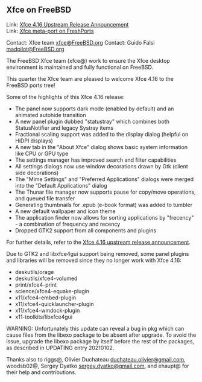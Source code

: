 ## Xfce on FreeBSD ##

Link:	 [Xfce 4.16 Upstream Release Announcement](https://xfce.org/about/news/?post=1608595200)  
Link:	 [Xfce meta-port on FreshPorts](https://www.freshports.org/x11-wm/xfce4)  

Contact: Xfce team <xfce@FreeBSD.org>
Contact: Guido Falsi <madpilot@FreeBSD.org>  

The FreeBSD Xfce team (xfce@) work to ensure the Xfce desktop environment
is maintained and fully functional on FreeBSD.

This quarter the Xfce team are pleased to welcome Xfce 4.16
to the FreeBSD ports tree!

Some of the highlights of this Xfce 4.16 release:
 * The panel now supports dark mode (enabled by default) and an animated autohide transition
 * A new panel plugin dubbed "statustray" which combines both StatusNotifier and legacy Systray items
 * Fractional scaling support was added to the display dialog (helpful on HiDPI displays)
 * A new tab in the "About Xfce" dialog shows basic system information like CPU or GPU type
 * The settings manager has improved search and filter capabilities
 * All settings dialogs now use window decorations drawn by Gtk (client side decorations)
 * The "Mime Settings" and "Preferred Applications" dialogs were merged into the "Default Applications" dialog
 * The Thunar file manager now supports pause for copy/move operations, and queued file transfer
 * Generating thumbnails for .epub (e-book format) was added to tumbler
 * A new default wallpaper and icon theme
 * The application finder now allows for sorting applications by "frecency" - a combination of frequency and recency
 * Dropped GTK2 support from all components and plugins

For further details, refer to the [Xfce 4.16 upstream release announcement](https://xfce.org/about/news/?post=1608595200).

Due to GTK2 and libxfce4gui support being removed, some panel plugins
and libraries will be removed since they no longer work with Xfce 4.16:
 * deskutils/orage
 * deskutils/xfce4-volumed
 * print/xfce4-print
 * science/xfce4-equake-plugin
 * x11/xfce4-embed-plugin
 * x11/xfce4-quicklauncher-plugin
 * x11/xfce4-wmdock-plugin
 * x11-toolkits/libxfce4gui

WARNING: Unfortunately this update can reveal a bug in pkg which can
cause files from the libexo package to be absent after upgrade.
To avoid the issue, upgrade the libexo package by itself before
the rest of the packages, as described in UPDATING entry 20210102.

Thanks also to riggs@, Olivier Duchateau <duchateau.olivier@gmail.com>,
woodsb02@, Sergey Dyatko <sergey.dyatko@gmail.com>, and ehaupt@ for their help and
contributions.

